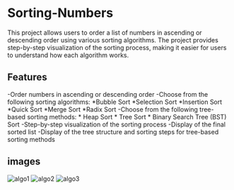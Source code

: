 # Sorting-Numbers
This project allows users to order a list of numbers in ascending or descending order using various sorting algorithms.  The project provides step-by-step visualization of the sorting process, making it easier for users to understand how each algorithm works.

## Features
-Order numbers in ascending or descending order
-Choose from the following sorting algorithms:
   *Bubble Sort
   *Selection Sort
   *Insertion Sort
   *Quick Sort
   *Merge Sort
   *Radix Sort
-Choose from the following tree-based sorting methods:
    * Heap Sort
    * Tree Sort
    * Binary Search Tree (BST) Sort
-Step-by-step visualization of the sorting process
-Display of the final sorted list
-Display of the tree structure and sorting steps for tree-based sorting methods

## images 
![algo1](https://github.com/IkrameMohamed/Sorting-Numbers-/assets/140191253/6c2a9c65-cc4d-488b-aa72-d89a98baf308)
![algo2](https://github.com/IkrameMohamed/Sorting-Numbers-/assets/140191253/4164e763-2b79-45ea-bcc7-4cf19a93c5d4)
![algo3](https://github.com/IkrameMohamed/Sorting-Numbers-/assets/140191253/79de96fc-730e-4139-a10e-fbb7594d062c)
